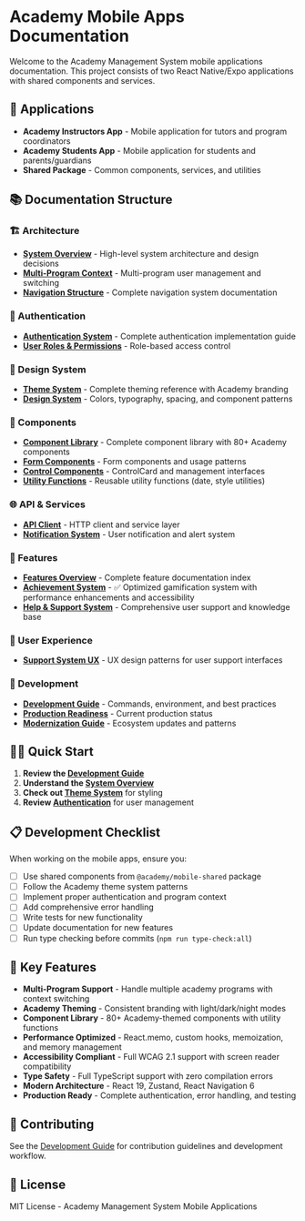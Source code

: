 # Academy Mobile Apps Documentation

Welcome to the Academy Management System mobile applications documentation. This project consists of two React Native/Expo applications with shared components and services.

## 📱 Applications

- **Academy Instructors App** - Mobile application for tutors and program coordinators
- **Academy Students App** - Mobile application for students and parents/guardians  
- **Shared Package** - Common components, services, and utilities

## 📚 Documentation Structure

### 🏗️ Architecture
- **[System Overview](./architecture/SYSTEM_OVERVIEW.md)** - High-level system architecture and design decisions
- **[Multi-Program Context](./architecture/MULTI_PROGRAM_CONTEXT.md)** - Multi-program user management and switching
- **[Navigation Structure](./navigation/NAVIGATION_STRUCTURE.md)** - Complete navigation system documentation

### 🔐 Authentication
- **[Authentication System](./authentication/README.md)** - Complete authentication implementation guide
- **[User Roles & Permissions](./authentication/ROLES_AND_PERMISSIONS.md)** - Role-based access control

### 🎨 Design System
- **[Theme System](./THEME_SYSTEM.md)** - Complete theming reference with Academy branding
- **[Design System](./design-system/README.md)** - Colors, typography, spacing, and component patterns

### 🧩 Components  
- **[Component Library](./components/README.md)** - Complete component library with 80+ Academy components
- **[Form Components](./components/forms/README.md)** - Form components and usage patterns
- **[Control Components](./components/controls/ControlCard.md)** - ControlCard and management interfaces
- **[Utility Functions](./components/utilities/)** - Reusable utility functions (date, style utilities)

### 🌐 API & Services
- **[API Client](./api/API_CLIENT.md)** - HTTP client and service layer
- **[Notification System](./api/NOTIFICATIONS.md)** - User notification and alert system

### 🎯 Features
- **[Features Overview](./features/README.md)** - Complete feature documentation index
- **[Achievement System](./features/achievements/README.md)** - ✅ Optimized gamification system with performance enhancements and accessibility
- **[Help & Support System](./features/HELP_SUPPORT_SYSTEM.md)** - Comprehensive user support and knowledge base

### 🎨 User Experience  
- **[Support System UX](./ui-ux/SUPPORT_SYSTEM_UX.md)** - UX design patterns for user support interfaces

### 🚀 Development
- **[Development Guide](./development/DEVELOPMENT_GUIDE.md)** - Commands, environment, and best practices
- **[Production Readiness](./development/PRODUCTION_READINESS_STATUS.md)** - Current production status
- **[Modernization Guide](./development/MODERNIZATION.md)** - Ecosystem updates and patterns

## 🏃‍♂️ Quick Start

1. **Review the [Development Guide](./development/DEVELOPMENT_GUIDE.md)**
2. **Understand the [System Overview](./architecture/SYSTEM_OVERVIEW.md)**
3. **Check out [Theme System](./THEME_SYSTEM.md)** for styling
4. **Review [Authentication](./authentication/README.md)** for user management

## 📋 Development Checklist

When working on the mobile apps, ensure you:

- [ ] Use shared components from `@academy/mobile-shared` package
- [ ] Follow the Academy theme system patterns
- [ ] Implement proper authentication and program context
- [ ] Add comprehensive error handling
- [ ] Write tests for new functionality
- [ ] Update documentation for new features
- [ ] Run type checking before commits (`npm run type-check:all`)

## 🎯 Key Features

- **Multi-Program Support** - Handle multiple academy programs with context switching
- **Academy Theming** - Consistent branding with light/dark/night modes
- **Component Library** - 80+ Academy-themed components with utility functions
- **Performance Optimized** - React.memo, custom hooks, memoization, and memory management
- **Accessibility Compliant** - Full WCAG 2.1 support with screen reader compatibility
- **Type Safety** - Full TypeScript support with zero compilation errors
- **Modern Architecture** - React 19, Zustand, React Navigation 6
- **Production Ready** - Complete authentication, error handling, and testing

## 🤝 Contributing

See the [Development Guide](./development/DEVELOPMENT_GUIDE.md) for contribution guidelines and development workflow.

## 📄 License

MIT License - Academy Management System Mobile Applications